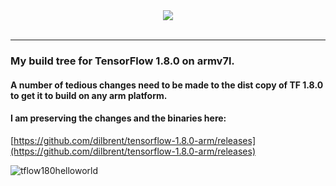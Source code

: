 <div align="center">
  <img src="https://www.tensorflow.org/images/tf_logo_transp.png"><br><br>
</div>

-----------------

### My build tree for TensorFlow 1.8.0 on armv7l.  
#### A number of tedious changes need to be made to the dist copy of TF 1.8.0 to get it to build on any arm platform.  
#### I am preserving the changes and the binaries here:

[https://github.com/dilbrent/tensorflow-1.8.0-arm/releases](https://github.com/dilbrent/tensorflow-1.8.0-arm/releases)

![tflow180helloworld](https://user-images.githubusercontent.com/10505790/41958340-9e4ee652-799e-11e8-822e-3aa30d8914df.png)
